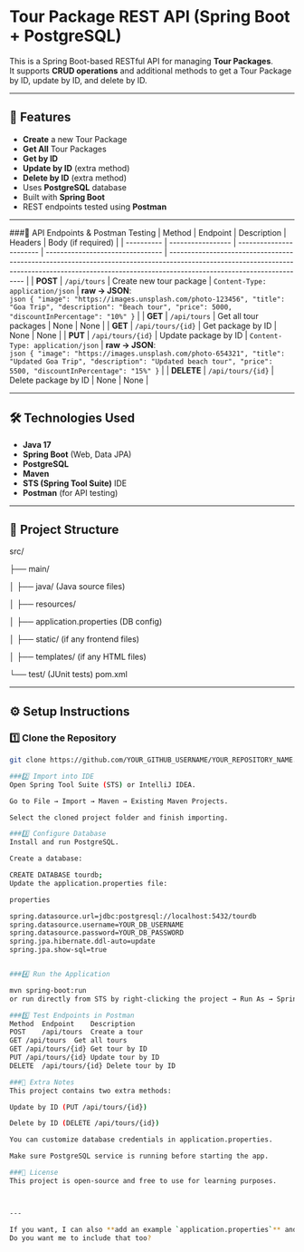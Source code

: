 # Tour Package REST API (Spring Boot + PostgreSQL)

This is a Spring Boot-based RESTful API for managing **Tour Packages**.  
It supports **CRUD operations** and additional methods to get a Tour Package by ID, update by ID, and delete by ID.

---

## 📌 Features
- **Create** a new Tour Package
- **Get All** Tour Packages
- **Get by ID** 
- **Update by ID** (extra method)
- **Delete by ID** (extra method)
- Uses **PostgreSQL** database
- Built with **Spring Boot**
- REST endpoints tested using **Postman**


---


###📍 API Endpoints & Postman Testing
| Method     | Endpoint          | Description             | Headers                          | Body (if required)                                                                                                                                                                                 |
| ---------- | ----------------- | ----------------------- | -------------------------------- | -------------------------------------------------------------------------------------------------------------------------------------------------------------------------------------------------- |
| **POST**   | `/api/tours`      | Create new tour package | `Content-Type: application/json` | **raw → JSON**: <br>`json { "image": "https://images.unsplash.com/photo-123456", "title": "Goa Trip", "description": "Beach tour", "price": 5000, "discountInPercentage": "10%" }`                 |
| **GET**    | `/api/tours`      | Get all tour packages   | None                             | None                                                                                                                                                                                               |
| **GET**    | `/api/tours/{id}` | Get package by ID       | None                             | None                                                                                                                                                                                               |
| **PUT**    | `/api/tours/{id}` | Update package by ID    | `Content-Type: application/json` | **raw → JSON**: <br>`json { "image": "https://images.unsplash.com/photo-654321", "title": "Updated Goa Trip", "description": "Updated beach tour", "price": 5500, "discountInPercentage": "15%" }` |
| **DELETE** | `/api/tours/{id}` | Delete package by ID    | None                             | None                                                                                                                                                                                               |


---

## 🛠️ Technologies Used
- **Java 17**
- **Spring Boot** (Web, Data JPA)
- **PostgreSQL**
- **Maven**
- **STS (Spring Tool Suite)** IDE
- **Postman** (for API testing)

---

## 📂 Project Structure
src/

├── main/

│ ├── java/ (Java source files)

│ ├── resources/

│ ├── application.properties (DB config)

│ ├── static/ (if any frontend files)

│ ├── templates/ (if any HTML files)

└── test/ (JUnit tests)
pom.xml



---

## ⚙️ Setup Instructions

### 1️⃣ Clone the Repository
```bash
git clone https://github.com/YOUR_GITHUB_USERNAME/YOUR_REPOSITORY_NAME.git

###2️⃣ Import into IDE
Open Spring Tool Suite (STS) or IntelliJ IDEA.

Go to File → Import → Maven → Existing Maven Projects.

Select the cloned project folder and finish importing.

###3️⃣ Configure Database
Install and run PostgreSQL.

Create a database:

CREATE DATABASE tourdb;
Update the application.properties file:

properties

spring.datasource.url=jdbc:postgresql://localhost:5432/tourdb
spring.datasource.username=YOUR_DB_USERNAME
spring.datasource.password=YOUR_DB_PASSWORD
spring.jpa.hibernate.ddl-auto=update
spring.jpa.show-sql=true


###4️⃣ Run the Application

mvn spring-boot:run
or run directly from STS by right-clicking the project → Run As → Spring Boot App.

###5️⃣ Test Endpoints in Postman
Method	Endpoint	Description
POST	/api/tours	Create a tour
GET	/api/tours	Get all tours
GET	/api/tours/{id}	Get tour by ID
PUT	/api/tours/{id}	Update tour by ID
DELETE	/api/tours/{id}	Delete tour by ID

###📌 Extra Notes
This project contains two extra methods:

Update by ID (PUT /api/tours/{id})

Delete by ID (DELETE /api/tours/{id})

You can customize database credentials in application.properties.

Make sure PostgreSQL service is running before starting the app.

###📜 License
This project is open-source and free to use for learning purposes.



---

If you want, I can also **add an example `application.properties`** and a **sample cURL command section** so someone can test without Postman.  
Do you want me to include that too?

